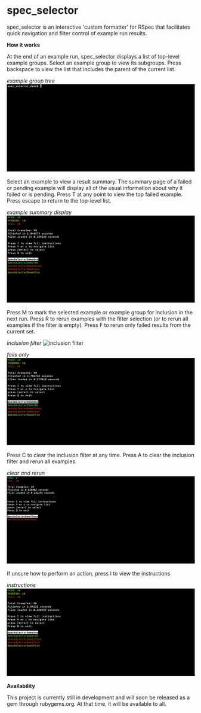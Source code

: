 # spec_selector

spec_selector is an interactive 'custom formatter' for RSpec that facilitates quick navigation and filter control of example run results. 

**How it works**

At the end of an example run, spec_selector displays a list of top-level
example groups. Select an example group to view its subgroups. Press backspace to view the list that includes the parent of the current list.

_example group tree_
![start and list navigation](gifs/spec_selector_demo_one.gif)

Select an example to view a result summary. The summary page of a failed or pending example will display all of the usual information about why it failed or is pending. Press T at any point to view the top failed example. Press escape to return to the top-level list.

_example summary display_
![example viewing](gifs/spec_selector_demo_two.gif)

Press M to mark the selected example or example group for inclusion in the next run. Press R to rerun examples with the filter selection (or to rerun all examples if the filter is empty). Press F to rerun only failed results from the current set.

_inclusion filter_
![inclusion filter](gifs/spec_selector_demo_three.gif)

_fails only_
![failed example filter](gifs/spec_selector_demo_four.gif)

Press C to clear the inclusion filter at any time. Press A to clear the inclusion filter and rerun all examples. 

_clear and rerun_
![clear filter and rerun](gifs/spec_selector_demo_five.gif)

If unsure how to perform an action, press I to view the instructions

_instructions_
![instructions](gifs/spec_selector_demo_six.gif)

**Availability**

This project is currently still in development and will soon be released as a gem through rubygems.org. At that time, it will be available to all.